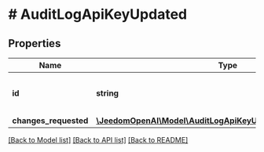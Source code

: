# # AuditLogApiKeyUpdated

## Properties

Name | Type | Description | Notes
------------ | ------------- | ------------- | -------------
**id** | **string** | The tracking ID of the API key. | [optional]
**changes_requested** | [**\JeedomOpenAI\Model\AuditLogApiKeyUpdatedChangesRequested**](AuditLogApiKeyUpdatedChangesRequested.md) |  | [optional]

[[Back to Model list]](../../README.md#models) [[Back to API list]](../../README.md#endpoints) [[Back to README]](../../README.md)
